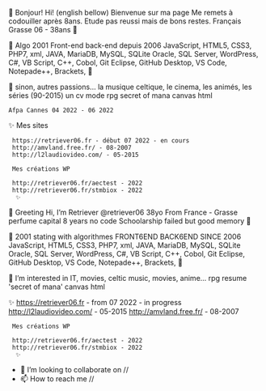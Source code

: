  👋 Bonjour! Hi! (english bellow)
    Bienvenue sur ma page 
    Me remets à codouiller après 8ans. 
    Etude pas reussi mais de bons restes.
    Français Grasse 06 - 38ans 👋 

 🌱 
    Algo 2001
    Front-end back-end depuis 2006
    JavaScript, HTML5, CSS3, PHP7, xml, JAVA, MariaDB, MySQL, SQLite 
    Oracle, SQL Server, WordPress, C#, VB Script, C++, Cobol, Git
    Eclipse, GitHub Desktop, VS Code, Notepade++, Brackets,  🌱 
 
 👀 sinon, autres passions... la musique celtique, le cinema, les animés, les séries (90-2015) 
    un cv mode rpg secret of mana canvas html  
    
    Afpa Cannes 04 2022 - 06 2022
    

 ✨ Mes sites
     
     https://retriever06.fr - début 07 2022 - en cours
     http://amvland.free.fr/ - 08-2007
     http://l2laudiovideo.com/ - 05-2015
     
     Mes créations WP
     
     http://retriever06.fr/aectest - 2022
     http://retriever06.fr/stmbiox - 2022
      ✨ 



 👋 Greeting 
    Hi, I’m Retriever @retriever06 38yo
    From France - Grasse perfume capital
    8 years no code
    Schoolarship failed but good memory 👋 
    
 🌱 2001 stating with algorithmes
    FRONT6END BACK6END SINCE 2006
    JavaScript, HTML5, CSS3, PHP7, xml, JAVA, MariaDB, MySQL, SQLite 
    Oracle, SQL Server, WordPress, C#, VB Script, C++, Cobol, Git
    Eclipse, GitHub Desktop, VS Code, Notepade++, Brackets,  🌱 
    
 👀 I’m interested in IT, movies, celtic music, movies, anime...
     rpg resume 'secret of mana' canvas html 

 ✨ https://retriever06.fr - from 07 2022 - in progress
     http://l2laudiovideo.com/ - 05-2015
     http://amvland.free.fr/ - 08-2007
     
     Mes créations WP
     
     http://retriever06.fr/aectest - 2022
     http://retriever06.fr/stmbiox - 2022
      ✨ 
      
      
      
- 💞️ I’m looking to collaborate on //
- 📫 How to reach me // 

<!---
retriever06/retriever06 is a ✨ special ✨ repository because its `README.md` (this file) appears on your GitHub profile.
You can click the Preview link to take a look at your changes.
--->
